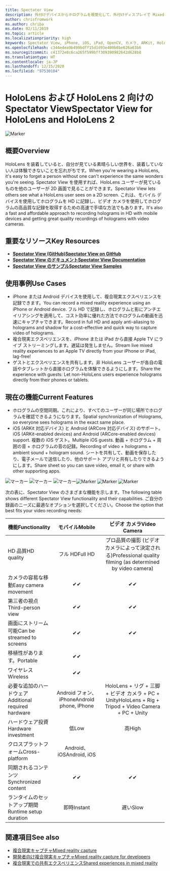 ```yaml
---
title: Spectator View
description: 外付けデバイスからホログラムを視覚化して、外付けディスプレイで Mixed Reality エクスペリエンスを表示または記録します。
author: chrisfromwork
ms.author: chriba
ms.date: 02/11/2019
ms.topic: article
ms.localizationpriority: high
keywords: Spectator View, iPhone, iOS, iPad, OpenCV, カメラ, ARKit, HoloLens, 複合現実, MixedRealityToolkit, デモ, 記録
ms.openlocfilehash: c344edea9b499bdff15d1d93e400b8be626a63b6
ms.sourcegitcommit: c41372e0c6ca265f599bff309390982642d628b8
ms.translationtype: HT
ms.contentlocale: ja-JP
ms.lasthandoff: 12/15/2020
ms.locfileid: "97530104"
---
```

# <a name="spectator-view-for-hololens-and-hololens-2"></a><span data-ttu-id="f8c99-104">HoloLens および HoloLens 2 向けの Spectator View</span><span class="sxs-lookup"><span data-stu-id="f8c99-104">Spectator View for HoloLens and HoloLens 2</span></span>

![Marker](images/SpecViewPhoneHero.jpg)

## <a name="overview"></a><span data-ttu-id="f8c99-106">概要</span><span class="sxs-lookup"><span data-stu-id="f8c99-106">Overview</span></span>

<span data-ttu-id="f8c99-107">HoloLens を装着していると、自分が見ている素晴らしい世界を、装着していない人は体験できないことを忘れがちです。</span><span class="sxs-lookup"><span data-stu-id="f8c99-107">When you're wearing a HoloLens, it's easy to forget a person without one can't experience the same wonders you're seeing.</span></span> <span data-ttu-id="f8c99-108">Spectator View を使用すれば、HoloLens ユーザーが見ているものを他のユーザーが 2D 画面で見ることができます。</span><span class="sxs-lookup"><span data-stu-id="f8c99-108">Spectator View lets others see what a HoloLens user sees on a 2D screen.</span></span> <span data-ttu-id="f8c99-109">これは、モバイル デバイスを使用してホログラムを HD に記録し、ビデオ カメラを使用してホログラムの高品質な記録を取得するための高速で手頃な方法でもあります。</span><span class="sxs-lookup"><span data-stu-id="f8c99-109">It's also a fast and affordable approach to recording holograms in HD with mobile devices and getting great quality recordings of holograms with video cameras.</span></span>

## <a name="key-resources"></a><span data-ttu-id="f8c99-110">重要なリソース</span><span class="sxs-lookup"><span data-stu-id="f8c99-110">Key Resources</span></span>

* [<span data-ttu-id="f8c99-111">**Spectator View (GitHub)**</span><span class="sxs-lookup"><span data-stu-id="f8c99-111">**Spectator View on GitHub**</span></span>](https://github.com/microsoft/MixedReality-SpectatorView)
* [<span data-ttu-id="f8c99-112">**Spectator View のドキュメント**</span><span class="sxs-lookup"><span data-stu-id="f8c99-112">**Spectator View Documentation**</span></span>](https://microsoft.github.io/MixedReality-SpectatorView/README.html)
* [<span data-ttu-id="f8c99-113">**Spectator View のサンプル**</span><span class="sxs-lookup"><span data-stu-id="f8c99-113">**Spectator View Samples**</span></span>](https://github.com/microsoft/MixedReality-SpectatorView/tree/master/samples)

## <a name="use-cases"></a><span data-ttu-id="f8c99-114">使用事例</span><span class="sxs-lookup"><span data-stu-id="f8c99-114">Use Cases</span></span>

* <span data-ttu-id="f8c99-115">iPhone または Android デバイスを使用して、複合現実エクスペリエンスを記録できます。</span><span class="sxs-lookup"><span data-stu-id="f8c99-115">You can record a mixed reality experience using an iPhone or Android device.</span></span> <span data-ttu-id="f8c99-116">フル HD で記録し、ホログラムと影にアンチエイリアシングを適用して、コスト効率に優れた方法でホログラムの動画を迅速にキャプチャできます。</span><span class="sxs-lookup"><span data-stu-id="f8c99-116">Record in full HD and apply anti-aliasing to holograms and shadow for a cost-effective and quick way to capture video of holograms.</span></span>
* <span data-ttu-id="f8c99-117">複合現実エクスペリエンスを、iPhone または iPad から直接 Apple TV にライブ ストリーミングします。遅延は発生しません。</span><span class="sxs-lookup"><span data-stu-id="f8c99-117">Stream live mixed reality experiences to an Apple TV directly from your iPhone or iPad, lag-free!</span></span>
* <span data-ttu-id="f8c99-118">ゲストとエクスペリエンスを共有します。非 HoloLens ユーザーが各自の電話やタブレットから直接ホログラムを体験できるようにします。</span><span class="sxs-lookup"><span data-stu-id="f8c99-118">Share the experience with guests: Let non-HoloLens users experience holograms directly from their phones or tablets.</span></span>

## <a name="current-features"></a><span data-ttu-id="f8c99-119">現在の機能</span><span class="sxs-lookup"><span data-stu-id="f8c99-119">Current Features</span></span>

* <span data-ttu-id="f8c99-120">ホログラムの空間同期。これにより、すべてのユーザーが同じ場所でホログラムを確認できるようになります。</span><span class="sxs-lookup"><span data-stu-id="f8c99-120">Spatial synchronization of Holograms, so everyone sees holograms in the exact same place.</span></span>
* <span data-ttu-id="f8c99-121">iOS (ARKit 対応デバイス) と Android (ARCore 対応デバイス) のサポート。</span><span class="sxs-lookup"><span data-stu-id="f8c99-121">iOS (ARKit-enabled devices) and Android (ARCore-enabled devices) support.</span></span>
<span data-ttu-id="f8c99-122">複数の iOS ゲスト。</span><span class="sxs-lookup"><span data-stu-id="f8c99-122">Multiple iOS guests.</span></span>
<span data-ttu-id="f8c99-123">動画 + ホログラム + 周囲の音 + ホログラムの音の記録。</span><span class="sxs-lookup"><span data-stu-id="f8c99-123">Recording of video + holograms + ambient sound + hologram sound.</span></span>
<span data-ttu-id="f8c99-124">シートを共有して、動画を保存したり、電子メールで送信したり、他のサポート アプリと共有したりできるようにします。</span><span class="sxs-lookup"><span data-stu-id="f8c99-124">Share sheet so you can save video, email it, or share with other supporting apps.</span></span>

<span data-ttu-id="f8c99-125">![マーカー](images/SpecViewPhoneDemo.jpg)
![マーカー](images/hololensspectatorview-500px.jpg) ![マーカー](images/spectatorview-300px.png)</span><span class="sxs-lookup"><span data-stu-id="f8c99-125">![Marker](images/SpecViewPhoneDemo.jpg)
![Marker](images/hololensspectatorview-500px.jpg) ![Marker](images/spectatorview-300px.png)</span></span>

<span data-ttu-id="f8c99-126">次の表に、Spectator View のさまざまな機能を示します。</span><span class="sxs-lookup"><span data-stu-id="f8c99-126">The following table shows different Spectator View functionality and their capabilities.</span></span> <span data-ttu-id="f8c99-127">ご自分の録画のニーズに最適なオプションを選択してください。</span><span class="sxs-lookup"><span data-stu-id="f8c99-127">Choose the option that best fits your video recording needs:</span></span>

|      <span data-ttu-id="f8c99-128">機能</span><span class="sxs-lookup"><span data-stu-id="f8c99-128">Functionality</span></span>                                | <span data-ttu-id="f8c99-129">モバイル</span><span class="sxs-lookup"><span data-stu-id="f8c99-129">Mobile</span></span>                  |                    <span data-ttu-id="f8c99-130">ビデオ カメラ</span><span class="sxs-lookup"><span data-stu-id="f8c99-130">Video Camera</span></span>              |
|--------------------------------------|:-----------------------:|:-------------------------------------------:|
| <span data-ttu-id="f8c99-131">HD 品質</span><span class="sxs-lookup"><span data-stu-id="f8c99-131">HD quality</span></span>                           |         <span data-ttu-id="f8c99-132">フル HD</span><span class="sxs-lookup"><span data-stu-id="f8c99-132">Full HD</span></span>         |        <span data-ttu-id="f8c99-133">プロ品質の撮影 (ビデオ カメラによって決定される)</span><span class="sxs-lookup"><span data-stu-id="f8c99-133">Professional quality filming (as determined by video camera)</span></span>      |
| <span data-ttu-id="f8c99-134">カメラの容易な移動</span><span class="sxs-lookup"><span data-stu-id="f8c99-134">Easy camera movement</span></span>                 |            <span data-ttu-id="f8c99-135">✔</span><span class="sxs-lookup"><span data-stu-id="f8c99-135">✔</span></span>            |                      <span data-ttu-id="f8c99-136">✔</span><span class="sxs-lookup"><span data-stu-id="f8c99-136">✔</span></span>                      |
| <span data-ttu-id="f8c99-137">第三者の視点</span><span class="sxs-lookup"><span data-stu-id="f8c99-137">Third-person view</span></span>                    |            <span data-ttu-id="f8c99-138">✔</span><span class="sxs-lookup"><span data-stu-id="f8c99-138">✔</span></span>            |                      <span data-ttu-id="f8c99-139">✔</span><span class="sxs-lookup"><span data-stu-id="f8c99-139">✔</span></span>                      |
| <span data-ttu-id="f8c99-140">画面にストリーム可能</span><span class="sxs-lookup"><span data-stu-id="f8c99-140">Can be streamed to screens</span></span>           |            <span data-ttu-id="f8c99-141">✔</span><span class="sxs-lookup"><span data-stu-id="f8c99-141">✔</span></span>            |                      <span data-ttu-id="f8c99-142">✔</span><span class="sxs-lookup"><span data-stu-id="f8c99-142">✔</span></span>                      |
| <span data-ttu-id="f8c99-143">移植性があります。</span><span class="sxs-lookup"><span data-stu-id="f8c99-143">Portable</span></span>                             |            <span data-ttu-id="f8c99-144">✔</span><span class="sxs-lookup"><span data-stu-id="f8c99-144">✔</span></span>            |                                             |
| <span data-ttu-id="f8c99-145">ワイヤレス</span><span class="sxs-lookup"><span data-stu-id="f8c99-145">Wireless</span></span>                             |            <span data-ttu-id="f8c99-146">✔</span><span class="sxs-lookup"><span data-stu-id="f8c99-146">✔</span></span>            |                                             |
| <span data-ttu-id="f8c99-147">必要な追加のハードウェア</span><span class="sxs-lookup"><span data-stu-id="f8c99-147">Additional required hardware</span></span>         |     <span data-ttu-id="f8c99-148">Android フォン、iPhone</span><span class="sxs-lookup"><span data-stu-id="f8c99-148">Android phone, iPhone</span></span>    | <span data-ttu-id="f8c99-149">HoloLens + リグ + 三脚 + ビデオ カメラ + PC + Unity</span><span class="sxs-lookup"><span data-stu-id="f8c99-149">HoloLens + Rig + Tripod + Video Camera + PC + Unity</span></span> |
| <span data-ttu-id="f8c99-150">ハードウェア投資</span><span class="sxs-lookup"><span data-stu-id="f8c99-150">Hardware investment</span></span>                  |           <span data-ttu-id="f8c99-151">低</span><span class="sxs-lookup"><span data-stu-id="f8c99-151">Low</span></span>            |                     <span data-ttu-id="f8c99-152">高</span><span class="sxs-lookup"><span data-stu-id="f8c99-152">High</span></span>                    |
| <span data-ttu-id="f8c99-153">クロスプラットフォーム</span><span class="sxs-lookup"><span data-stu-id="f8c99-153">Cross-platform</span></span>                       |           <span data-ttu-id="f8c99-154">Android、iOS</span><span class="sxs-lookup"><span data-stu-id="f8c99-154">Android, iOS</span></span>   |                                             |
| <span data-ttu-id="f8c99-155">同期されるコンテンツ</span><span class="sxs-lookup"><span data-stu-id="f8c99-155">Synchronized content</span></span>                 |            <span data-ttu-id="f8c99-156">✔</span><span class="sxs-lookup"><span data-stu-id="f8c99-156">✔</span></span>            |                      <span data-ttu-id="f8c99-157">✔</span><span class="sxs-lookup"><span data-stu-id="f8c99-157">✔</span></span>                      |
| <span data-ttu-id="f8c99-158">ランタイムのセットアップ期間</span><span class="sxs-lookup"><span data-stu-id="f8c99-158">Runtime setup duration</span></span>               |         <span data-ttu-id="f8c99-159">即時</span><span class="sxs-lookup"><span data-stu-id="f8c99-159">Instant</span></span>          |                     <span data-ttu-id="f8c99-160">遅い</span><span class="sxs-lookup"><span data-stu-id="f8c99-160">Slow</span></span>                    |
## <a name="see-also"></a><span data-ttu-id="f8c99-161">関連項目</span><span class="sxs-lookup"><span data-stu-id="f8c99-161">See also</span></span>

* [<span data-ttu-id="f8c99-162">複合現実キャプチャ</span><span class="sxs-lookup"><span data-stu-id="f8c99-162">Mixed reality capture</span></span>](../../mixed-reality-capture.md) 
* [<span data-ttu-id="f8c99-163">開発者向け複合現実キャプチャ</span><span class="sxs-lookup"><span data-stu-id="f8c99-163">Mixed reality capture for developers</span></span>](mixed-reality-capture-for-developers.md)
* [<span data-ttu-id="f8c99-164">複合現実での共有エクスペリエンス</span><span class="sxs-lookup"><span data-stu-id="f8c99-164">Shared experiences in mixed reality</span></span>](shared-experiences-in-mixed-reality.md)
